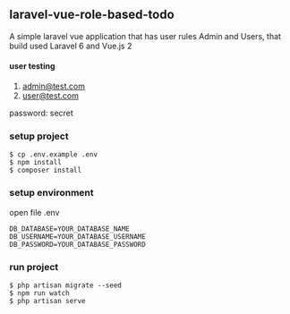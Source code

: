 ## laravel-vue-role-based-todo

A simple laravel vue application that has user rules Admin and Users, that build used Laravel 6 and Vue.js 2

#### user testing
1. admin@test.com
2. user@test.com

password: secret

### setup project

```
$ cp .env.example .env 
$ npm install
$ composer install
```

### setup environment
open file .env
```env
DB_DATABASE=YOUR_DATABASE_NAME
DB_USERNAME=YOUR_DATABASE_USERNAME
DB_PASSWORD=YOUR_DATABASE_PASSWORD
```

### run project
```
$ php artisan migrate --seed
$ npm run watch
$ php artisan serve
```